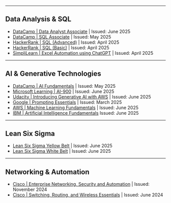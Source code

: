 
---
## Data Analysis & SQL
- [DataCamp | Data Analyst Associate](https://www.datacamp.com/certificate/DAA0015578737396) | Issued: June 2025  
- [DataCamp | SQL Associate](https://www.datacamp.com/certificate/SQA0017867161732) | Issued: May 2025  
- [HackerRank | SQL (Advanced)](https://www.hackerrank.com/certificates/8e171005b820) | Issued: April 2025  
- [HackerRank | SQL (Basic)](https://www.hackerrank.com/certificates/d34e61c71c1e) | Issued: April 2025  
- [SimpliLearn | Excel Automation using ChatGPT](https://simpli-web.app.link/e/1x0YiRLzFSb) | Issued: April 2025  
---
## AI & Generative Technologies
- [DataCamp | AI Fundamentals](https://www.datacamp.com/skill-verification/AIF0029628181964) | Issued: May 2025  
- [Microsoft Learning | AI-900](https://learn.microsoft.com/api/credentials/share/en-us/REINAELYABUT-2042/EAEAAE3CF02A5EA1?sharingId=B02B4B30D2B9870D) | Issued: June 2025  
- [Udacity | Introducing Generative AI with AWS](https://www.udacity.com/certificate/e/69aec81a-4357-11f0-ae52-5b8fe5f4669c) | Issued: June 2025  
- [Google | Prompting Essentials](https://www.coursera.org/account/accomplishments/verify/URDFCJHJVR7S) | Issued: March 2025  
- [AWS | Machine Learning Fundamentals](https://www.credly.com/badges/1c004b5a-e348-456a-91d1-f5bcec26ad62/public_url) | Issued: June 2025  
- [IBM | Artificial Intelligence Fundamentals](https://www.credly.com/badges/e9af4897-522f-47a7-9f83-a4e66d86ed53/public_url) Issued: June 2025
---
## Lean Six Sigma
- [Lean Six Sigma Yellow Belt](https://drive.google.com/file/d/1hztx2KEwfX_8PWd_PhB7r7Qpa8HYeHst/view) | Issued: June 2025
- [Lean Six Sigma White Belt](https://drive.google.com/file/d/12JRSND3SGmCRaN0i4VMORDzMGroiY0pb/view) | Issued: June 2025
---
## Networking & Automation
- [Cisco | Enterprise Networking, Security and Automation](https://www.credly.com/badges/abdac35a-619c-42f0-a71b-a9530d2b3f83/public_url) | Issued: November 2024  
- [Cisco | Switching, Routing, and Wireless Essentials](https://www.credly.com/badges/d3d1c509-9b69-43a8-956e-d73b107c6aa5/public_url) | Issued: June 2024  
